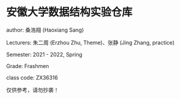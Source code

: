 # 安徽大学数据结构实验仓库

author: 桑浩翔 (Haoxiang Sang)

Lecturers: 朱二周 (Erzhou Zhu, Theme)、张静 (Jing Zhang, practice)

Semester: 2021 - 2022, Spring

Grade: Frashmen

class code: ZX36316

仅供参考，请勿抄袭！
